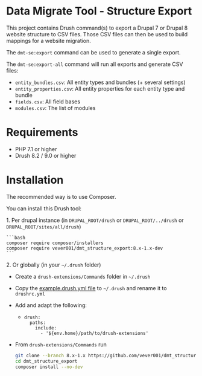 # Data Migrate Tool - Structure Export

This project contains Drush command(s) to export a Drupal 7 or Drupal 8 website structure to CSV files.
Those CSV files can then be used to build mappings for a website migration.

The `dmt-se:export` command can be used to generate a single export.

The `dmt-se:export-all` command will run all exports and generate CSV files:
- `entity_bundles.csv`: All entity types and bundles (+ several settings)
- `entity_properties.csv`: All entity properties for each entity type and bundle
- `fields.csv`: All field bases
- `modules.csv`: The list of modules

# Requirements

* PHP 7.1 or higher
* Drush 8.2 / 9.0 or higher

# Installation

The recommended way is to use Composer.

You can install this Drush tool:

1\. Per drupal instance (in `DRUPAL_ROOT/drush` or `DRUPAL_ROOT/../drush` or `DRUPAL_ROOT/sites/all/drush`)

    ```bash
    composer require composer/installers
    composer require vever001/dmt_structure_export:8.x-1.x-dev
    ```

2\. Or globally (in your `~/.drush` folder)

  * Create a `drush-extensions/Commands` folder in `~/.drush`
  * Copy the [example.drush.yml file](https://github.com/drush-ops/drush/blob/master/examples/example.drush.yml) to `~/.drush` and rename it to `drushrc.yml`
  * Add and adapt the following:
    * ```
      drush:
        paths:
          include:
            - '${env.home}/path/to/drush-extensions'
      ```
  * From `drush-extensions/Commands` run

     ```bash
     git clone --branch 8.x-1.x https://github.com/vever001/dmt_structure_export.git
     cd dmt_structure_export
     composer install --no-dev
     ```
